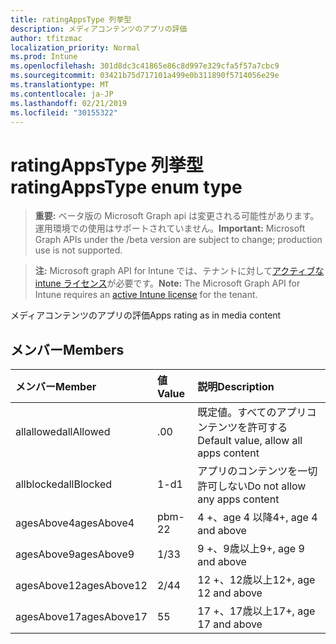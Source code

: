 ```yaml
---
title: ratingAppsType 列挙型
description: メディアコンテンツのアプリの評価
author: tfitzmac
localization_priority: Normal
ms.prod: Intune
ms.openlocfilehash: 301d8dc3c41865e86c8d997e329cfa5f57a7cbc9
ms.sourcegitcommit: 03421b75d717101a499e0b311890f5714056e29e
ms.translationtype: MT
ms.contentlocale: ja-JP
ms.lasthandoff: 02/21/2019
ms.locfileid: "30155322"
---
```

# <a name="ratingappstype-enum-type"></a><span data-ttu-id="2a79e-103">ratingAppsType 列挙型</span><span class="sxs-lookup"><span data-stu-id="2a79e-103">ratingAppsType enum type</span></span>

> <span data-ttu-id="2a79e-104">**重要:** ベータ版の Microsoft Graph api は変更される可能性があります。運用環境での使用はサポートされていません。</span><span class="sxs-lookup"><span data-stu-id="2a79e-104">**Important:** Microsoft Graph APIs under the /beta version are subject to change; production use is not supported.</span></span>

> <span data-ttu-id="2a79e-105">**注:** Microsoft graph API for Intune では、テナントに対して[アクティブな intune ライセンス](https://go.microsoft.com/fwlink/?linkid=839381)が必要です。</span><span class="sxs-lookup"><span data-stu-id="2a79e-105">**Note:** The Microsoft Graph API for Intune requires an [active Intune license](https://go.microsoft.com/fwlink/?linkid=839381) for the tenant.</span></span>

<span data-ttu-id="2a79e-106">メディアコンテンツのアプリの評価</span><span class="sxs-lookup"><span data-stu-id="2a79e-106">Apps rating as in media content</span></span>

## <a name="members"></a><span data-ttu-id="2a79e-107">メンバー</span><span class="sxs-lookup"><span data-stu-id="2a79e-107">Members</span></span>
|<span data-ttu-id="2a79e-108">メンバー</span><span class="sxs-lookup"><span data-stu-id="2a79e-108">Member</span></span>|<span data-ttu-id="2a79e-109">値</span><span class="sxs-lookup"><span data-stu-id="2a79e-109">Value</span></span>|<span data-ttu-id="2a79e-110">説明</span><span class="sxs-lookup"><span data-stu-id="2a79e-110">Description</span></span>|
|:---|:---|:---|
|<span data-ttu-id="2a79e-111">allallowed</span><span class="sxs-lookup"><span data-stu-id="2a79e-111">allAllowed</span></span>|<span data-ttu-id="2a79e-112">.0</span><span class="sxs-lookup"><span data-stu-id="2a79e-112">0</span></span>|<span data-ttu-id="2a79e-113">既定値。すべてのアプリコンテンツを許可する</span><span class="sxs-lookup"><span data-stu-id="2a79e-113">Default value, allow all apps content</span></span>|
|<span data-ttu-id="2a79e-114">allblocked</span><span class="sxs-lookup"><span data-stu-id="2a79e-114">allBlocked</span></span>|<span data-ttu-id="2a79e-115">1-d</span><span class="sxs-lookup"><span data-stu-id="2a79e-115">1</span></span>|<span data-ttu-id="2a79e-116">アプリのコンテンツを一切許可しない</span><span class="sxs-lookup"><span data-stu-id="2a79e-116">Do not allow any apps content</span></span>|
|<span data-ttu-id="2a79e-117">agesAbove4</span><span class="sxs-lookup"><span data-stu-id="2a79e-117">agesAbove4</span></span>|<span data-ttu-id="2a79e-118">pbm-2</span><span class="sxs-lookup"><span data-stu-id="2a79e-118">2</span></span>|<span data-ttu-id="2a79e-119">4 +、age 4 以降</span><span class="sxs-lookup"><span data-stu-id="2a79e-119">4+, age 4 and above</span></span>|
|<span data-ttu-id="2a79e-120">agesAbove9</span><span class="sxs-lookup"><span data-stu-id="2a79e-120">agesAbove9</span></span>|<span data-ttu-id="2a79e-121">1/3</span><span class="sxs-lookup"><span data-stu-id="2a79e-121">3</span></span>|<span data-ttu-id="2a79e-122">9 +、9歳以上</span><span class="sxs-lookup"><span data-stu-id="2a79e-122">9+, age 9 and above</span></span>|
|<span data-ttu-id="2a79e-123">agesAbove12</span><span class="sxs-lookup"><span data-stu-id="2a79e-123">agesAbove12</span></span>|<span data-ttu-id="2a79e-124">2/4</span><span class="sxs-lookup"><span data-stu-id="2a79e-124">4</span></span>|<span data-ttu-id="2a79e-125">12 +、12歳以上</span><span class="sxs-lookup"><span data-stu-id="2a79e-125">12+, age 12 and above</span></span> |
|<span data-ttu-id="2a79e-126">agesAbove17</span><span class="sxs-lookup"><span data-stu-id="2a79e-126">agesAbove17</span></span>|<span data-ttu-id="2a79e-127">5</span><span class="sxs-lookup"><span data-stu-id="2a79e-127">5</span></span>|<span data-ttu-id="2a79e-128">17 +、17歳以上</span><span class="sxs-lookup"><span data-stu-id="2a79e-128">17+, age 17 and above</span></span>|




